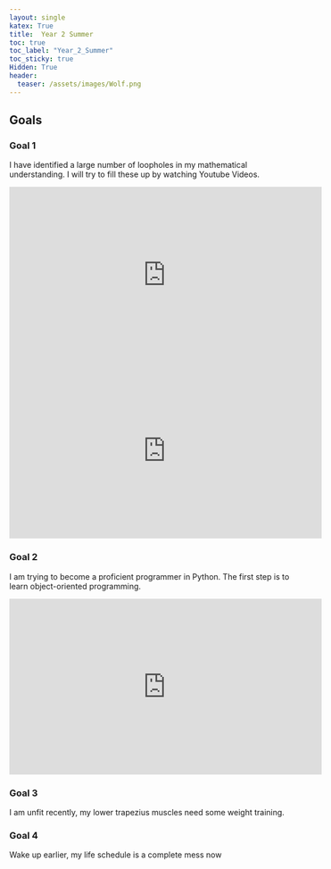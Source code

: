 ```yaml
---
layout: single
katex: True
title:  Year 2 Summer
toc: true
toc_label: "Year_2_Summer"
toc_sticky: true
Hidden: True
header:
  teaser: /assets/images/Wolf.png
---
```


## Goals

### Goal 1
I have identified a large number of loopholes in my mathematical understanding. I will try to fill these up by watching Youtube Videos. 

<iframe width="560" height="315" src="https://www.youtube.com/embed/KuXjwB4LzSA" title="YouTube video player" frameborder="0" allow="accelerometer; autoplay; clipboard-write; encrypted-media; gyroscope; picture-in-picture; web-share" allowfullscreen></iframe>


<iframe width="560" height="315" src="https://www.youtube.com/embed/zeJD6dqJ5lo" title="YouTube video player" frameborder="0" allow="accelerometer; autoplay; clipboard-write; encrypted-media; gyroscope; picture-in-picture; web-share" allowfullscreen></iframe>

### Goal 2
I am trying to become a proficient programmer in Python. The first step is to learn object-oriented programming. 

<iframe width="560" height="315" src="https://www.youtube.com/embed/Ej_02ICOIgs" title="YouTube video player" frameborder="0" allow="accelerometer; autoplay; clipboard-write; encrypted-media; gyroscope; picture-in-picture; web-share" allowfullscreen></iframe>

### Goal 3
I am unfit recently, my lower trapezius muscles need some weight training.

### Goal 4
Wake up earlier, my life schedule is a complete mess now

